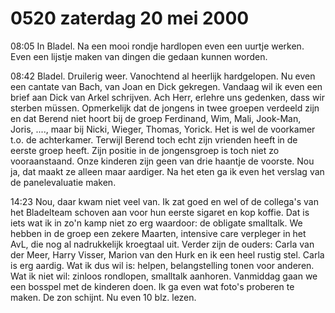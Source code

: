 # 0520 zaterdag 20 mei 2000
08:05	In Bladel. Na een mooi rondje hardlopen even een uurtje werken. Even een lijstje maken van dingen die gedaan kunnen worden.

08:42	Bladel. Druilerig weer. Vanochtend al heerlijk hardgelopen. Nu even een cantate van Bach, van Joan en Dick gekregen. Vandaag wil ik even een brief aan Dick van Arkel schrijven. Ach Herr, erlehre uns gedenken, dass wir sterben müssen. Opmerkelijk dat de jongens in twee groepen verdeeld zijn en dat Berend niet hoort bij de groep Ferdinand, Wim, Mali, Jook-Man,  Joris, ...., maar bij Nicki, Wieger, Thomas, Yorick. Het is wel de voorkamer t.o. de achterkamer. Terwijl Berend toch echt zijn vrienden heeft in de eerste groep heeft. Zijn positie in de jongensgroep is toch niet zo vooraanstaand. Onze kinderen zijn geen van drie haantje de voorste. Nou ja, dat maakt ze alleen maar aardiger. Na het eten ga ik even het verslag van de panelevaluatie maken. 

14:23	Nou, daar kwam niet veel van. Ik zat goed en wel of de collega's van het Bladelteam schoven aan voor hun eerste sigaret en kop koffie. Dat is iets wat ik in zo'n kamp niet zo erg waardoor: de obligate smalltalk. We hebben in de groep een zekere Maarten, intensive care verpleger in het AvL, die nog al nadrukkelijk kroegtaal uit. Verder zijn de ouders: Carla van der Meer, Harry Visser, Marion van den Hurk en ik een heel rustig stel. Carla is erg aardig. Wat ik dus wil is: helpen, belangstelling tonen voor anderen. Wat ik niet wil: zinloos rondlopen, smalltalk aanhoren. Vanmiddag gaan we een bosspel met de kinderen doen. Ik ga even wat foto's proberen te maken. De zon schijnt. Nu even 10 blz. lezen.  
